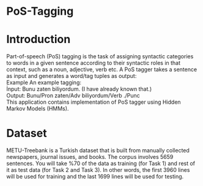 # PoS-Tagging
# Introduction
Part-of-speech (PoS) tagging is the task of assigning syntactic categories to words in
a given sentence according to their syntactic roles in that context, such as a noun,
adjective, verb etc. A PoS tagger takes a sentence as input and generates a word/tag
tuples as output:  
  Example An example tagging:  
    İnput: Bunu zaten biliyordum. (I have already known that.)  
    Output: Bunu/Pron zaten/Adv biliyordum/Verb ./Punc  
This application contains implementation of  PoS tagger using Hidden Markov Models
(HMMs).
# Dataset
METU-Treebank is a Turkish dataset that is built from manually collected newspapers,
journal issues, and books. The corpus involves 5659 sentences. You will take %70 of the
data as training (for Task 1) and rest of it as test data (for Task 2 and Task 3). In other
words, the first 3960 lines will be used for training and the last 1699 lines will be used
for testing.

